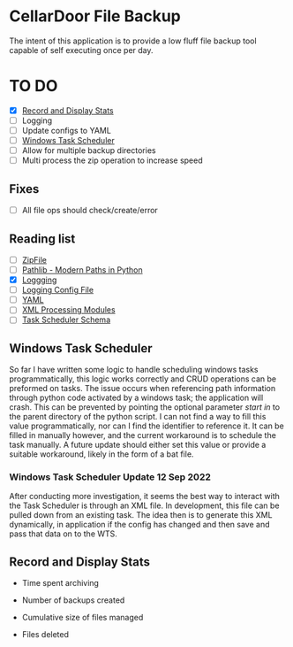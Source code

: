 # CellarDoor File Backup
The intent of this application is to provide a low fluff file backup tool capable of self executing once per day.

# TO DO
- [X] [Record and Display Stats](#record-and-display-stats)
- [ ] Logging
- [ ] Update configs to YAML
- [ ] [Windows Task Scheduler](#windows-task-scheduler)
- [ ] Allow for multiple backup directories
- [ ] Multi process the zip operation to increase speed

## Fixes
- [ ] All file ops should check/create/error

## Reading list
- [ ] [ZipFile](https://docs.python.org/3/library/zipfile.html?highlight=zipfile#module-zipfile)
- [ ] [Pathlib - Modern Paths in Python](https://docs.python.org/3/library/pathlib.html?highlight=pathlib#module-pathlib)
- [X] [Loggging](https://docs.python.org/3/library/logging.html)
- [ ] [Logging Config File](https://docs.python.org/3/library/logging.config.html#module-logging.config)
- [ ] [YAML](https://realpython.com/python-yaml/)
- [ ] [XML Processing Modules](https://docs.python.org/3/library/xml.html?highlight=xml#module-xml)
- [ ] [Task Scheduler Schema](https://docs.microsoft.com/en-us/windows/win32/taskschd/task-scheduler-schema)

## Windows Task Scheduler
So far I have written some logic to handle scheduling windows tasks programmatically, this logic works correctly and CRUD operations can be preformed on tasks. The issue occurs when referencing path information through python code activated by a windows task; the application will crash. This can be prevented by pointing the optional parameter *start in* to the parent directory of the python script. I can not find a way to fill this value programmatically, nor can I find the identifier to reference it. It can be filled in manually however, and the current workaround is to schedule the task manually. A future update should either set this value or provide a suitable workaround, likely in the form of a bat file.

### Windows Task Scheduler Update 12 Sep 2022
After conducting more investigation, it seems the best way to interact with the Task Scheduler is through an XML file. In development, this file can be pulled down from an existing task. The idea then is to generate this XML dynamically, in application if the config has changed and then save and pass that data on to the WTS.


## Record and Display Stats
- Time spent archiving
- Number of backups created
- Cumulative size of files managed 

- Files deleted
